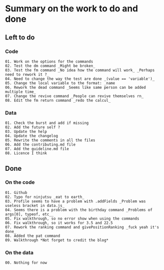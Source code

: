# Summary on the work to do and done

## Left to do

### Code

    01. Work on the options for the commands
    02. Test the dm command _Might be broken_
    03. Test the fm command _No idea how the command will work_ _Perhaps need to rework it ?_
    04. Need to change the way the test are done _(value == 'variable')_
    05. Change the local variable to the format: _name
    06. Rework the dead command _Seems like same person can be added multiple time_
    07. Change the revive command _People can revive themselves rn_
    08. Edit the fm return command _redo the calcul_

### Data

    01. Check the burst and add if missing
    02. Add the future self ?
    03. Update the help
    04. Update the changelog
    05. Rewrite the comments in all the files
    06. Add the contributing.md file
    07. Add the guideline.md file
    08. Licence I think

## Done

### On the code

    01. Github
    02. Typo for ninjutsu _eat to earth_
    03. Profile seems to have a problem with .addFields _Problem was useless bracket in data.js_
    04. Seems there is a problem with the birthday command _Problems of args[0], typeof, etc__
    05. Fix walkthrough, so no error show when using the commands
    06. Fix walkthrough, so it works for 3.5 and 22.5
    07. Rework the ranking command and givePositionRanking _fuck yeah it's done_
    08. Added the pat command
    09. Walkthrough *Not forget to credit the blog*

### On the data

    00. Nothing for now
